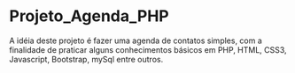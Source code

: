 # Projeto_Agenda_PHP

A idéia deste projeto é fazer uma agenda de contatos simples, com a finalidade de praticar alguns conhecimentos básicos em PHP, HTML, CSS3, Javascript, Bootstrap, mySql entre outros.
